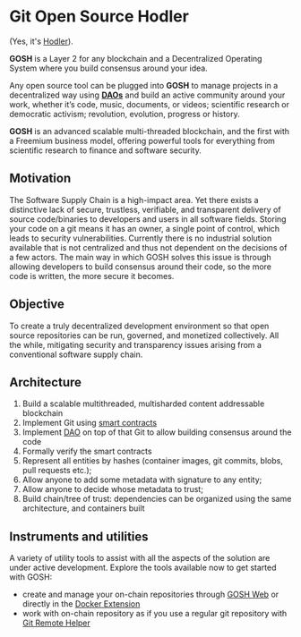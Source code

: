 # Git Open Source Hodler

(Yes, it's [Hodler](https://en.wiktionary.org/wiki/hodl)).
<!-- 
**GOSH** is a blockchain built around securing the software supply chain and capturing the immense value in open source projects. This is achieved through record-setting blockchain tech, distributed programming, and a decentralized architecture - integrated into the same familiar git, meaning there is no change to the workflow. -->

**GOSH** is a Layer 2 for any blockchain and a Decentralized Operating System where you build consensus around your idea. 

Any open source tool can be plugged into **GOSH** to manage projects in a decentralized way using [**DAOs**](on-chain-architecture/organizations-gosh-dao-and-smv.md) and build an active community around your work, whether it’s code, music, documents, or videos; scientific research or democratic activism; revolution, evolution, progress or history.

**GOSH** is an advanced scalable multi-threaded blockchain, and the first with a Freemium business model, offering powerful tools for everything from scientific research to finance and software security.

## Motivation

The Software Supply Chain is a high-impact area. Yet there exists a distinctive lack of secure, trustless, verifiable, and transparent delivery of source code/binaries to developers and users in all software fields. Storing your code on a git means it has an owner, a single point of control, which leads to security vulnerabilities. Currently there is no industrial solution available that is not centralized and thus not dependent on the decisions of a few actors. The main way in which GOSH solves this issue is through allowing developers to build consensus around their code, so the more code is written, the more secure it becomes.

## Objective

To create a truly decentralized development environment so that open source repositories can be run, governed, and monetized collectively. All the while, mitigating security and transparency issues arising from a conventional software supply chain.

## Architecture

1. Build a scalable multithreaded, multisharded content addressable blockchain
2. Implement Git using [smart contracts](on-chain-architecture/gosh-smart-contracts.md)
3. Implement [DAO](on-chain-architecture/organizations-gosh-dao-and-smv.md) on top of that Git to allow building consensus around the code
4. Formally verify the smart contracts
5. Represent all entities by hashes (container images, git commits, blоbs, pull requests etc.);
6. Allow anyone to add some metadata with signature to any entity;
7. Allow anyone to decide whose metadata to trust;
8. Build chain/tree of trust: dependencies can be organized using the same architecture, and containers built

## Instruments and utilities

A variety of utility tools to assist with all the aspects of the solution are under active development. Explore the tools available now to get started with GOSH:

* create and manage your on-chain repositories through [GOSH Web](working-with-gosh/gosh-web.md) or directly in the [Docker Extension](working-with-gosh/docker-extension.md)
* work with on-chain repository as if you use a regular git repository with [Git Remote Helper](working-with-gosh/git-remote-helper.md)
<!-- * [build and sign](working-with-gosh/build-and-sign-images.md) images straight from GOSH -->
<!-- * [verify images](working-with-gosh/verify-images-in-docker-extension.md) -->
